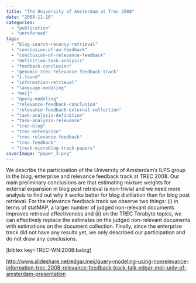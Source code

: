```yaml
---
title: "The University of Amsterdam at Trec 2008"
date: "2008-11-16"
categories: 
  - "publication"
  - "unrefereed"
tags: 
  - "blog-search-recency-retrieval"
  - "conclusion-of-an-feedback"
  - "conclusion-of-relevance-feedback"
  - "definition-task-analysis"
  - "feedback-conclusion"
  - "genomic-trec-relevance-feedback-track"
  - "i-found"
  - "information-retrieval"
  - "language-modeling"
  - "meij"
  - "query-modeling"
  - "relevance-feedback-conclusion"
  - "relevance-feedback-external-collection"
  - "task-analysis-definition"
  - "task-analysis-relevance"
  - "trec-blog"
  - "trec-enterprise"
  - "trec-relevance-feedback"
  - "trec-feedback"
  - "treck-microblog-track-papers"
coverImage: "paper_3.png"
---
```


We describe the participation of the University of Amsterdam’s ILPS group in the blog, enterprise and relevance feedback track at TREC 2008. Our main preliminary conclusions are that estimating mixture weights for external expansion in blog post retrieval is non-trivial and we need more analysis to find out why it works better for blog distillation than for blog post retrieval. For the relevance feedback track we observe two things: (i) in terms of statMAP, a larger number of judged non-relevant documents improves retrieval effectiveness and (ii) on the TREC Terabyte topics, we can effectively replace the estimates on the judged non-relevant documents with estimations on the document collection. Finally, since the enterprise track did not have any results yet, we only described our participation and do not draw any conclusions.

\[bibtex key=TREC-WN:2008:balog\]

http://www.slideshare.net/edgar.meij/query-modeling-using-nonrelevance-information-trec-2008-relevance-feedback-track-talk-edgar-meij-univ-of-amsterdam-presentation
